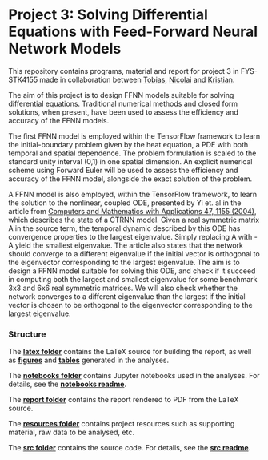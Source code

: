 # Project 3: Solving Differential Equations with Feed-Forward Neural Network Models

This repository contains programs, material and report for project 3 in FYS-STK4155 made in collaboration between [Tobias](https://github.com/vxkc), [Nicolai](https://github.com/nicolossus) and [Kristian](https://github.com/KristianWold).

The aim of this project is to design FFNN models suitable for solving differential equations. Traditional numerical methods and closed form solutions, when present, have been used to assess the efficiency and accuracy of the FFNN models.

The first FFNN model is employed within the TensorFlow framework to learn the initial-boundary problem given by the heat equation, a PDE with both temporal and spatial dependence. The problem formulation is scaled to the standard unity interval (0,1) in one spatial dimension. An explicit numerical scheme using Forward Euler will be used to assess the efficiency and accuracy of the FFNN model, alongside the exact solution of the problem.

A FFNN model is also employed, within the TensorFlow framework, to learn the solution to the nonlinear, coupled ODE, presented by Yi et. al in the article from [Computers and Mathematics with Applications 47, 1155 (2004)](https://www.sciencedirect.com/science/article/pii/S0898122104901101), which describes the state of a CTRNN model. Given a real symmetric matrix A in the source term, the temporal dynamic described by this ODE has convergence properties to the largest eigenvalue. Simply replacing A with -A yield the smallest eigenvalue. The article also states that the network should converge to a different eigenvalue if the initial vector is orthogonal to the eigenvector corresponding to the largest eigenvalue. The aim is to design a FFNN model suitable for solving this ODE, and check if it succeed in computing both the largest and smallest eigenvalue for some benchmark 3x3 and 6x6 real symmetric matrices. We will also check whether the network converges to a different eigenvalue than the largest if the initial vector is chosen to be orthogonal to the eigenvector corresponding to the largest eigenvalue.

### Structure

The __[latex folder](https://github.com/nicolossus/FYS-STK4155-Project3/tree/master/latex)__ contains the LaTeX source for building the report, as well as __[figures](https://github.com/nicolossus/FYS-STK4155-Project3/tree/master/latex/figures)__ and __[tables](https://github.com/nicolossus/FYS-STK4155-Project3/tree/master/tables)__ generated in the analyses.

The __[notebooks folder](https://github.com/nicolossus/FYS-STK4155-Project3/tree/master/notebooks)__ contains Jupyter notebooks used in the analyses. For details, see the __[notebooks readme](https://github.com/nicolossus/FYS-STK4155-Project3/blob/master/notebooks/README.md)__.

The __[report folder](https://github.com/nicolossus/FYS-STK4155-Project3/tree/master/report)__ contains the report rendered to PDF from the LaTeX source.

The __[resources folder](https://github.com/nicolossus/FYS-STK4155-Project3/tree/master/resources)__ contains project resources such as supporting material, raw data to be analysed, etc.

The __[src folder](https://github.com/nicolossus/FYS-STK4155-Project3/tree/master/src)__ contains the source code. For details, see the __[src readme](https://github.com/nicolossus/FYS-STK4155-Project3/blob/master/src/README.md)__.
